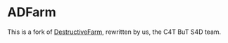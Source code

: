 # ADFarm

This is a fork of [DestructiveFarm](https://github.com/DestructiveVoice/DestructiveFarm), rewritten by us, the C4T BuT S4D team.
